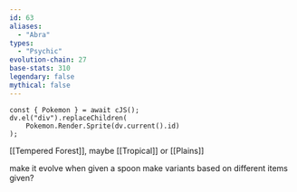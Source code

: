 ```yaml
---
id: 63
aliases:
  - "Abra"
types:
  - "Psychic"
evolution-chain: 27
base-stats: 310
legendary: false
mythical: false
---
```

```dataviewjs
const { Pokemon } = await cJS();
dv.el("div").replaceChildren(
	Pokemon.Render.Sprite(dv.current().id)
);
```

[[Tempered Forest]], maybe [[Tropical]] or [[Plains]]

make it evolve when given a spoon
make variants based on different items given?
